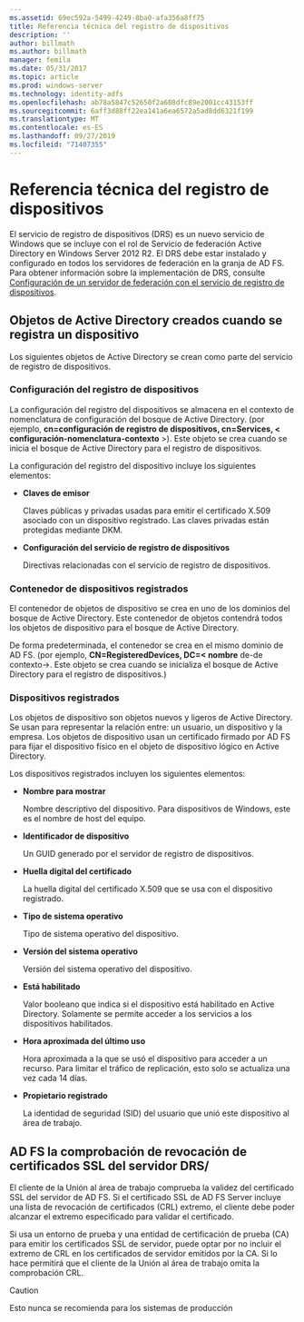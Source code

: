```yaml
---
ms.assetid: 69ec592a-5499-4249-8ba0-afa356a8ff75
title: Referencia técnica del registro de dispositivos
description: ''
author: billmath
ms.author: billmath
manager: femila
ms.date: 05/31/2017
ms.topic: article
ms.prod: windows-server
ms.technology: identity-adfs
ms.openlocfilehash: ab78a5847c52650f2a608dfc89e2001cc43153ff
ms.sourcegitcommit: 6aff3d88ff22ea141a6ea6572a5ad8dd6321f199
ms.translationtype: MT
ms.contentlocale: es-ES
ms.lasthandoff: 09/27/2019
ms.locfileid: "71407355"
---
```

# <a name="device-registration-technical-reference"></a>Referencia técnica del registro de dispositivos
El servicio de registro de dispositivos \(DRS\) es un nuevo servicio de Windows que se incluye con el rol de Servicio de federación Active Directory en Windows Server 2012 R2.  El DRS debe estar instalado y configurado en todos los servidores de federación en la granja de AD FS.  Para obtener información sobre la implementación de DRS, consulte [Configuración de un servidor de federación con el servicio de registro de dispositivos](https://technet.microsoft.com/library/dn486831.aspx).  
  
## <a name="active-directory-objects-created-when-a-device-is-registered"></a>Objetos de Active Directory creados cuando se registra un dispositivo  
Los siguientes objetos de Active Directory se crean como parte del servicio de registro de dispositivos.  
  
### <a name="device-registration-configuration"></a>Configuración del registro de dispositivos  
La configuración del registro del dispositivos se almacena en el contexto de nomenclatura de configuración del bosque de Active Directory. \(por ejemplo, **cn\=configuración de registro de dispositivos, cn\=Services, < configuración\-nomenclatura\-contexto** >\). Este objeto se crea cuando se inicia el bosque de Active Directory para el registro de dispositivos.  
  
La configuración del registro del dispositivo incluye los siguientes elementos:  
  
-   **Claves de emisor**  
  
    Claves públicas y privadas usadas para emitir el certificado X.509 asociado con un dispositivo registrado.  Las claves privadas están protegidas mediante DKM.  
  
-   **Configuración del servicio de registro de dispositivos**  
  
    Directivas relacionadas con el servicio de registro de dispositivos.  
  
### <a name="registered-devices-container"></a>Contenedor de dispositivos registrados  
El contenedor de objetos de dispositivo se crea en uno de los dominios del bosque de Active Directory.  Este contenedor de objetos contendrá todos los objetos de dispositivo para el bosque de Active Directory.  
  
De forma predeterminada, el contenedor se crea en el mismo dominio de AD FS.  \(por ejemplo, **CN\=RegisteredDevices, DC\=< nombre** de\-de contexto\->. Este objeto se crea cuando se inicializa el bosque de Active Directory para el registro de dispositivos.\)  
  
### <a name="registered-devices"></a>Dispositivos registrados  
Los objetos de dispositivo son objetos nuevos y ligeros de Active Directory.  Se usan para representar la relación entre: un usuario, un dispositivo y la empresa.  Los objetos de dispositivo usan un certificado firmado por AD FS para fijar el dispositivo físico en el objeto de dispositivo lógico en Active Directory.  
  
Los dispositivos registrados incluyen los siguientes elementos:  
  
-   **Nombre para mostrar**  
  
    Nombre descriptivo del dispositivo.  Para dispositivos de Windows, este es el nombre de host del equipo.  
  
-   **Identificador de dispositivo**  
  
    Un GUID generado por el servidor de registro de dispositivos.  
  
-   **Huella digital del certificado**  
  
    La huella digital del certificado X.509 que se usa con el dispositivo registrado.  
  
-   **Tipo de sistema operativo**  
  
    Tipo de sistema operativo del dispositivo.  
  
-   **Versión del sistema operativo**  
  
    Versión del sistema operativo del dispositivo.  
  
-   **Está habilitado**  
  
    Valor booleano que indica si el dispositivo está habilitado en Active Directory.  Solamente se permite acceder a los servicios a los dispositivos habilitados.  
  
-   **Hora aproximada del último uso**  
  
    Hora aproximada a la que se usó el dispositivo para acceder a un recurso.  Para limitar el tráfico de replicación, esto solo se actualiza una vez cada 14 días.  
  
-   **Propietario registrado**  
  
    La identidad de seguridad \(SID\) del usuario que unió este dispositivo al área de trabajo.  
  
## <a name="ad-fsdrs-server-ssl-certificate-revocation-checking"></a>AD FS la comprobación de revocación de certificados SSL del servidor DRS\/  
El cliente de la Unión al área de trabajo comprueba la validez del certificado SSL del servidor de AD FS.  Si el certificado SSL de AD FS Server incluye una lista de revocación de certificados \(CRL\) extremo, el cliente debe poder alcanzar el extremo especificado para validar el certificado.  
  
Si usa un entorno de prueba y una entidad de certificación de prueba \(CA\) para emitir los certificados SSL de servidor, puede optar por no incluir el extremo de CRL en los certificados de servidor emitidos por la CA.  Si lo hace permitirá que el cliente de la Unión al área de trabajo omita la comprobación CRL.  
  
> [!CAUTION]  
> Esto nunca se recomienda para los sistemas de producción  
  

